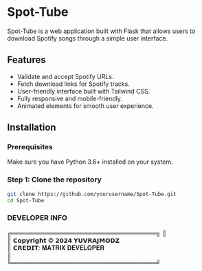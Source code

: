 # Spot-Tube

Spot-Tube is a web application built with Flask that allows users to download Spotify songs through a simple user interface.

## Features
- Validate and accept Spotify URLs.
- Fetch download links for Spotify tracks.
- User-friendly interface built with Tailwind CSS.
- Fully responsive and mobile-friendly.
- Animated elements for smooth user experience.

## Installation

### Prerequisites
Make sure you have Python 3.6+ installed on your system.

### Step 1: Clone the repository
```bash
git clone https://github.com/yourusername/Spot-Tube.git
cd Spot-Tube
```

### DEVELOPER INFO
╔══════════════════════════════════╗
║                                             
║    𝗖𝗼𝗽𝘆𝗿𝗶𝗴𝗵𝘁 © 𝟮𝟬𝟮𝟰 𝗬𝗨𝗩𝗥𝗔𝗝𝗠𝗢𝗗𝗭     
║     𝗖𝗥𝗘𝗗𝗜𝗧: 𝐌𝐀𝐓𝐑𝐈𝐗 𝐃𝐄𝐕𝐄𝐋𝐎𝐏𝐄𝐑      
║                                            
╚══════════════════════════════════╝
